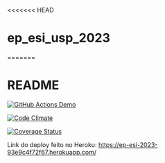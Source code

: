 <<<<<<< HEAD
# ep_esi_usp_2023
=======
# README
[![GitHub Actions Demo](https://github.com/Leandro1881/ep_esi_usp_2023/actions/workflows/main.yml/badge.svg?branch=main)](https://github.com/Leandro1881/ep_esi_usp_2023/actions/workflows/main.yml)

[![Code Climate](https://codeclimate.com/github/Leandro1881/ep_esi_usp_2023/badges/gpa.svg)](https://codeclimate.com/github/Leandro1881/ep_esi_usp_2023)

[![Coverage Status](https://coveralls.io/repos/github/Leandro1881/ep_esi_usp_2023/badge.svg?branch=main)](https://coveralls.io/github/Leandro1881/ep_esi_usp_2023?branch=main)

Link do deploy feito no Heroku: https://ep-esi-2023-93e9c4f72f67.herokuapp.com/


